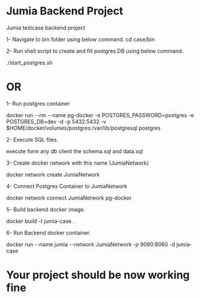 # Jumia Backend Project
 Jumia testcase backend project
 
 1- Navigate to bin folder using below command.
  cd case/bin
  
 2- Run shell script to create and fill postgres DB using below command.
 
  ./start_postgres.sh 
  
  # OR
  
  1- Run postgres container
  
  docker run --rm --name pg-docker -e POSTGRES_PASSWORD=postgres -e POSTGRES_DB=dev -d -p 5432:5432 -v $HOME/docker/volumes/postgres:/var/lib/postgresql postgres
  
  2- Execute SQL files.
  
  execute form any db client the schema.sql and data.sql
 
 3- Create docker network with this name (JumiaNetwork)
 
 docker network create JumiaNetwork
 
 4- Connect Postgres Container to JumiaNetwork
 
 docker network connect JumiaNetwork pg-docker
 
 5- Build backend docker image.
 
 docker build -t jumia-case .
 
 6- Run Backend docker container.
 
 docker run --name jumia --network JumiaNetwork -p 9090:8080 -d jumia-case 
  
# Your project should be now working fine
